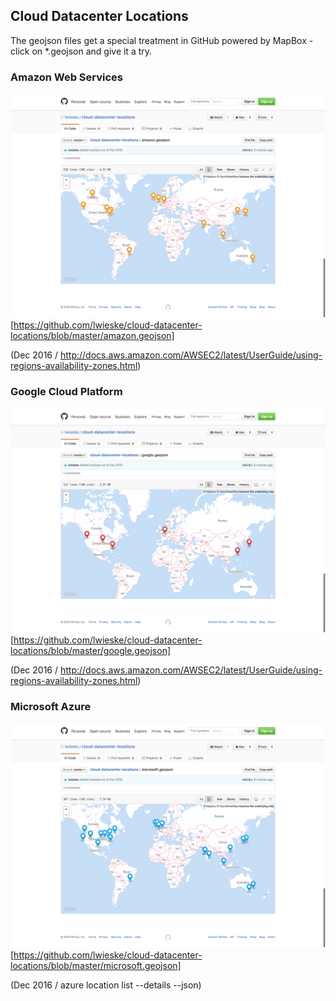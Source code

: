 ## Cloud Datacenter Locations

The geojson files get a special treatment in GitHub powered by MapBox - click on *.geojson and give it a try.

### Amazon Web Services

![](https://github.com/lwieske/cloud-datacenter-locations/blob/master/amazon.png)[https://github.com/lwieske/cloud-datacenter-locations/blob/master/amazon.geojson]

(Dec 2016 / http://docs.aws.amazon.com/AWSEC2/latest/UserGuide/using-regions-availability-zones.html)

### Google Cloud Platform

![](https://github.com/lwieske/cloud-datacenter-locations/blob/master/google.png)[https://github.com/lwieske/cloud-datacenter-locations/blob/master/google.geojson]

(Dec 2016 / http://docs.aws.amazon.com/AWSEC2/latest/UserGuide/using-regions-availability-zones.html)

### Microsoft Azure

![](https://github.com/lwieske/cloud-datacenter-locations/blob/master/microsoft.png)[https://github.com/lwieske/cloud-datacenter-locations/blob/master/microsoft.geojson]

(Dec 2016 / azure location list --details --json)

